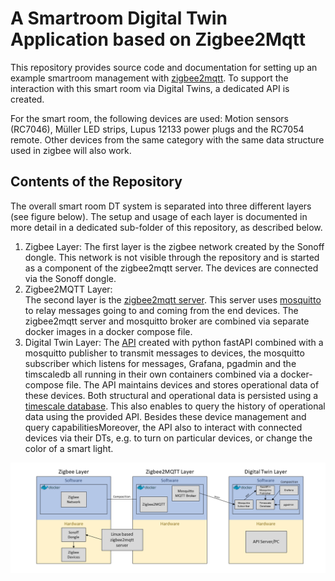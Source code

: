 # A Smartroom Digital Twin Application based on Zigbee2Mqtt
This repository provides source code and documentation for setting up an example smartroom management with [zigbee2mqtt](https://www.zigbee2mqtt.io/). To support the interaction with this smart room via Digital Twins, a dedicated API is created.

For the smart room, the following devices are used:  Motion sensors (RC7046), Müller LED strips, Lupus 12133 power plugs and the RC7054 remote. Other devices from the same category with the same data structure used in zigbee will also work. 


## Contents of the Repository
The overall smart room DT system is separated into three different layers (see figure below). The setup and usage of each layer is documented in more detail in a dedicated sub-folder of this repository, as described below.



1. Zigbee Layer:
The first layer is the zigbee network created by the Sonoff dongle. This network is not visible through the repository and is started as a component of the    zigbee2mqtt server. The devices are connected via the Sonoff dongle. 
2. Zigbee2MQTT Layer:   
The second layer is the [zigbee2mqtt server](https://github.com/cdl-mint/smartroom-usecase/tree/master/zigbee2mqtt-server). This server uses [mosquitto](https://mosquitto.org/) to relay messages going to and coming from the end devices. The zigbee2mqtt server and mosquitto broker are combined via separate docker        images in a docker compose file. 
3. Digital Twin Layer:
The [API](https://github.com/cdl-mint/smartroom-usecase/tree/master/smartroom-api) created with python fastAPI combined with a mosquitto publisher to transmit messages to devices, the mosquitto subscriber which listens for messages, Grafana, pgadmin and the timscaledb all running in their own containers combined via a docker-compose file. The API maintains devices and stores operational data of these devices. Both structural and operational data is persisted using a [timescale database](https://www.timescale.com/). This also enables to query the history of operational data using the provided API. Besides these device management and query capabilitiesMoreover, the API also to interact with connected devices via their DTs, e.g. to turn on particular devices, or change the color of a smart light.

![Layer Graphic](/assets/images/Architektur.png)

